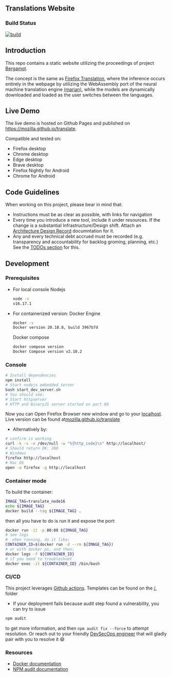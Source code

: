 ## Translations Website

### Build Status

[![build](https://github.com/marcosnr/translate/actions/workflows/build.yml/badge.svg)](https://github.com/marcosnr/translate/actions/workflows/build.yml)

## Introduction

This repo contains a static website utilizing the proceedings of project [Bergamot](https://browser.mt/).

The concept is the same as [Firefox Translation](https://github.com/mozilla-extensions/firefox-translations), where the inference occurs entirely in the webpage by utilizing the WebAssembly port of the neural machine translation engine [(marian)](https://github.com/mozilla/bergamot-translator), while the models are dynamically downloaded and loaded as the user switches between the languages.

## Live Demo

The live demo is hosted on Github Pages and published on https://mozilla.github.io/translate.

Compatible and tested on:

- Firefox desktop
- Chrome desktop
- Edge desktop
- Brave desktop
- Firefox Nightly for Android
- Chrome for Android

## Code Guidelines

When working on this project, please bear in mind that:

- Instructions must be as clear as possible, with links for navigation
- Every time you introduce a new tool, include it under resources. If the change is a substantial Infrastructure/Design shift. Attach an [Architecture Design Record](https://cloud.google.com/architecture/architecture-decision-records) documntation for it.
- Any and every technical debt accrued must be recorded (e.g. transparency and accountability for backlog groming, planning, etc.) See the [TODOs section](/localise/TODOs.md) for this.


## Development

### Prerequisites

- For local console
  Nodejs

  ```bash
  node -v
  v16.17.1
  ```

- For containerized version:
  Docker Engine
  ```bash
  docker -v
  Docker version 20.10.8, build 3967b7d
  ```
  Docker compose
  
  ```bash
  docker compose version
  Docker Compose version v2.10.2
  ```

### Console

```bash
# Install dependencies
npm install
# Start nodejs embedded server
bash start_dev_server.sh
# You should see:
# Start httpserver
# HTTP and BinaryJS server started on port 80
```

Now you can Open Firefox Browser new window and go to your [localhost](http://localhost).
Live version can be found at[mozilla.github.io/translate](https://mozilla.github.io/translate)

- Alternatively by:

```bash
# confirm is working
curl -k -s -o /dev/null -w "%{http_code}\n" http://localhost/
# Should return OK: 200
# Windows
firefox http://localhost
# Mac OS
open -a firefox -g http://localhost
```

### Container mode

To build the container:
```bash
IMAGE_TAG=translate_node16
echo ${IMAGE_TAG}
docker build --tag ${IMAGE_TAG} .
```
then all you have to do is run it and expose the port:

```bash
docker run -it -p 80:80 ${IMAGE_TAG}
# see logs
#  when running, do it like:
CONTAINER_ID=$(docker run -d --rm ${IMAGE_TAG})
# or with docker ps, and then:
docker logs -f ${CONTAINER_ID}
# if you need to troubleshoot
docker exec -it ${CONTAINER_ID} /bin/bash
```
### CI/CD

This project leverages [Github actions](). Templates can be found on the [/.]() folder

- If your deployment fails because audit step found a vulnerability, you can try to issue 

```bash
npm audit
```

to get more information, and then `npm audit fix --force` to attempt resolution. Or reach out to your friendly [DevSecOps engineer](mailto:marcos@mninoruiz.org) that will gladly pair with you to resolve it :smile: 

### Resources

- [Docker documentation](https://docs.docker.com/)
- [NPM audit documentation](https://docs.npmjs.com/cli/v6/commands/npm-audit)

